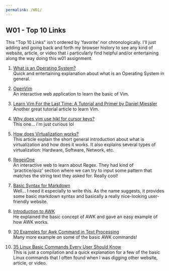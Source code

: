 ```yaml
---
permalink: /W01/
---
```


## W01 - Top 10 Links
This "Top 10 Links" isn't ordered by 'favorite' nor chronologically. I'll just adding and going back and forth my browser history to see any kind of website, article, or video that i particularly find helpful and/or entertaining along the way doing this w01 assignment.

1. [What is an Operating System?](https://www.youtube.com/watch?v=pVzRTmdd9j0&ab_channel=Techquickie) <br>
Quick and entertaining explanation about what is an Operating System in general. <br>

2. [OpenVim](https://www.openvim.com/) <br>
An interactive web application to learn the basic of Vim.

3. [Learn Vim For the Last Time: A Tutorial and Primer by Daniel Miessler](https://danielmiessler.com/study/vim/) <br>
Another great tutorial article to learn Vim. 

4. [Why does vim use hjkl for cursor keys?](https://vi.stackexchange.com/questions/9313/why-does-vim-use-hjkl-for-cursor-keys) <br>
This one... i'm just curious lol

5. [How does Virtualization works?](https://www.redswitches.com/blog/different-types-virtualization-cloud-computing-explained/) <br>
This article explain the short general introduction about what is virtualization and how does it works. It also explains several types of virtualization: Hardware, Software, Network, etc.

6. [RegexOne](https://regexone.com/) <br>
An interactive web to learn about Regex. They had kind of 'practice/quiz' section where we can try to input some pattern that matches the string text they asked for. Really cool!

7. [Basic Syntax for Markdown](https://www.markdownguide.org/basic-syntax/)<br>
Well... I need it especially to write this. As the name suggests, it provides some basic markdown syntax and basically a really nice-looking user-friendly website.

8. [Introduction to AWK](https://www.youtube.com/watch?v=I-uWvNvtJcY&ab_channel=NextGenLearning) <br>
He explained the basic concept of AWK and gave an easy example of how AWK works.

9. [30 Examples for Awk Command in Text Processing](https://likegeeks.com/awk-command/)<br>
Many more example on some of the basic AWK commands!

10. [35 Linux Basic Commands Every User Should Know](https://www.hostinger.com/tutorials/linux-commands)<br>
This is just a compilation and a quick explanation for a few of the basic Linux commands that I often found when I was digging other website, article, or video.

